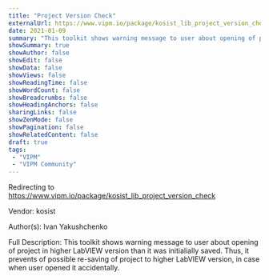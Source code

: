 ```yaml
---
title: "Project Version Check"
externalUrl: https://www.vipm.io/package/kosist_lib_project_version_check
date: 2021-01-09
summary: "This toolkit shows warning message to user about opening of project in higher LabVIEW version than it was initialially saved."
showSummary: true
showAuthor: false
showEdit: false
showData: false
showViews: false
showReadingTime: false
showWordCount: false
showBreadcrumbs: false
showHeadingAnchors: false
sharingLinks: false
showZenMode: false
showPagination: false
showRelatedContent: false
draft: true
tags:
 - "VIPM"
 - "VIPM Community"
---
```


Redirecting to https://www.vipm.io/package/kosist_lib_project_version_check

Vendor: kosist

Author(s): Ivan Yakushchenko
 
Full Description:
This toolkit shows warning message to user about opening of project in higher LabVIEW version than it was initialially saved. Thus, it prevents of possible re-saving of project to higher LabVIEW version, in case when user opened it accidentally.